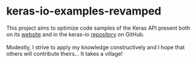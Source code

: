 # keras-io-examples-revamped

This project aims to optimize code samples of the Keras API present both on its [website](https://keras.io/examples/) and in the keras-io [repository](https://github.com/keras-team/keras-io/tree/master/examples) on GitHub.
<br>
<br>
Modestly, I strive to apply my knowledge constructively and I hope that others will contribute theirs... It takes a village!
